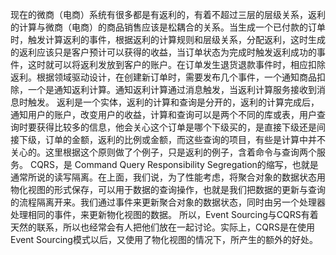 现在的微商（电商）系统有很多都是有返利的，有着不超过三层的层级关系，返利的计算与微商（电商）的商品销售应该是松耦合的关系。当生成一个已付款的订单时，触发计算返利的事件，根据返利的计算规则和层级关系，分配返利，这时生成的返利应该只是客户预计可以获得的收益，当订单状态为完成时触发返利成功的事件，这时就可以将返利发放到客户的账户。在订单发生退货退款事件时，相应扣除返利。根据领域驱动设计，在创建新订单时，需要发布几个事件，一个通知商品扣除，一个是通知返利计算。通知返利计算通过消息触发，当返利计算服务接收到消息时触发。
返利是一个实体，返利的计算和查询是分开的，返利的计算完成后，通知用户的账户，改变用户的收益，计算和查询可以是两个不同的库或表，用户查询时要获得比较多的信息，他会关心这个订单是哪个下级买的，是直接下级还是间接下级，订单的金额，返利的比例或金额，而这些查询的项目，有些是计算中并不关心的。这里根据这个原则做了个例子，只是返利的例子，含着命令与查询两个服务。
CQRS，是 Command Query Responsibility Segregation的缩写，也就是通常所说的读写隔离。在上面，我们说，为了性能考虑，将聚合对象的数据状态用物化视图的形式保存，可以用于数据的查询操作，也就是我们把数据的更新与查询的流程隔离开来。我们通过事件来更新聚合对象的数据状态，同时由另一个处理器处理相同的事件，来更新物化视图的数据。
所以，Event Sourcing与CQRS有着天然的联系，所以也经常会有人把他们放在一起讨论。实际上，CQRS是在使用Event Sourcing模式以后，又使用了物化视图的情况下，所产生的额外的好处。
